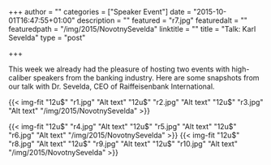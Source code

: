 +++
author = ""
categories = ["Speaker Event"]
date = "2015-10-01T16:47:55+01:00"
description = ""
featured = "r7.jpg"
featuredalt = ""
featuredpath = "/img/2015/NovotnySevelda"
linktitle = ""
title = "Talk: Karl Sevelda"
type = "post"

+++

This week we already had the pleasure of hosting two events with high-caliber speakers from the banking industry. Here are some snapshots from our talk with Dr. Sevelda, CEO of Raiffeisenbank International.

{{< img-fit
    "12u$" "r1.jpg" "Alt text"
    "12u$" "r2.jpg" "Alt text"
    "12u$" "r3.jpg" "Alt text"
    "/img/2015/NovotnySevelda" >}}

{{< img-fit
    "12u$" "r4.jpg" "Alt text"
    "12u$" "r5.jpg" "Alt text"
    "12u$" "r6.jpg" "Alt text"
    "/img/2015/NovotnySevelda" >}}
{{< img-fit
    "12u$" "r8.jpg" "Alt text"
    "12u$" "r9.jpg" "Alt text"
    "12u$" "r10.jpg" "Alt text"
    "/img/2015/NovotnySevelda" >}}
